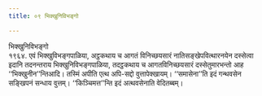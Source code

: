 ```yaml
---
title: ०९ भिक्खुनिविभङ्गो

---
```

भिक्खुनिविभङ्गो  
१९६४. एवं भिक्खुविभङ्गपाळिया, अट्ठकथाय च आगतं विनिच्छयसारं नातिसङ्खेपवित्थारनयेन दस्सेत्वा इदानि तदनन्तराय भिक्खुनिविभङ्गपाळिया, तदट्ठकथाय च आगतविनिच्छयसारं दस्सेतुमारभन्तो आह ‘‘भिक्खुनीन’’न्तिआदि। तस्मिं अपीति एत्थ अपि-सद्दो वुत्तापेक्खायम्। ‘‘समासेना’’ति इदं गन्थवसेन सङ्खिपनं सन्धाय वुत्तम्। ‘‘किञ्चिमत्त’’न्ति इदं अत्थवसेनाति वेदितब्बम्।  